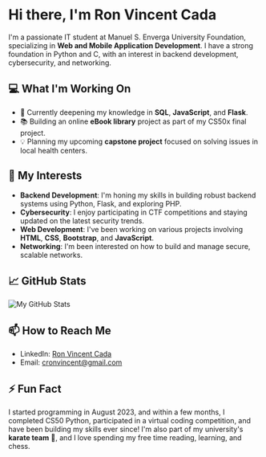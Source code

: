 # Hi there, I'm Ron Vincent Cada

I'm a passionate IT student at Manuel S. Enverga University Foundation, specializing in **Web and Mobile Application Development**. I have a strong foundation in Python and C, with an interest in backend development, cybersecurity, and networking. 

## 💻 What I'm Working On

- 🌱 Currently deepening my knowledge in **SQL**, **JavaScript**, and **Flask**.
- 📚 Building an online **eBook library** project as part of my CS50x final project.
- 💡 Planning my upcoming **capstone project** focused on solving issues in local health centers.

## 🌟 My Interests

- **Backend Development**: I'm honing my skills in building robust backend systems using Python, Flask, and exploring PHP.
- **Cybersecurity**: I enjoy participating in CTF competitions and staying updated on the latest security trends.
- **Web Development**: I've been working on various projects involving **HTML**, **CSS**, **Bootstrap**, and **JavaScript**.
- **Networking**: I'm been interested on how to build and manage secure, scalable networks.

## 📈 GitHub Stats

![My GitHub Stats](https://github-readme-stats.vercel.app/api?username=lucifron28&show_icons=true&theme=radical)

## 📫 How to Reach Me

- LinkedIn: [Ron Vincent Cada](https://www.linkedin.com/in/ron-vincent-cada-a939282a7/)
- Email: cronvincent@gmail.com

## ⚡ Fun Fact

I started programming in August 2023, and within a few months, I completed CS50 Python, participated in a virtual coding competition, and have been building my skills ever since! I'm also part of my university's **karate team** 🥋, and I love spending my free time reading, learning, and chess.
